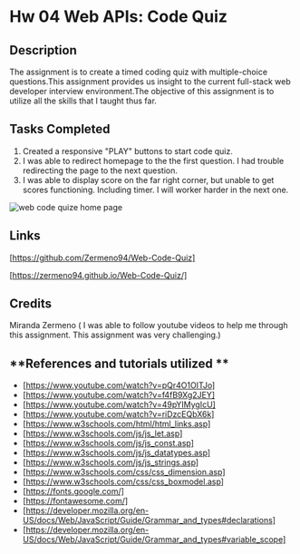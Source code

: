 # Hw 04 Web APIs: Code Quiz

##  **Description**
The assignment is to create a timed coding quiz with multiple-choice questions.This assignment provides us insight to the current full-stack web developer interview environment.The objective of this assignment is to utilize all the skills that I taught thus far.

## **Tasks Completed**

1. Created a responsive "PLAY" buttons to start code quiz. 
2. I was able to redirect homepage to the the first question. I had trouble redirecting the page to the next question. 
3. I was able to display score on the far right corner, but unable to get scores functioning. Including timer. I will worker harder in the next one. 


![web code quize home page ](https://user-images.githubusercontent.com/87839888/132963186-476d513e-d883-4ab2-9b8e-0d9b3279f727.png)


## **Links**

 [https://github.com/Zermeno94/Web-Code-Quiz] 

 [https://zermeno94.github.io/Web-Code-Quiz/]

## **Credits**
Miranda Zermeno ( I was able to follow youtube videos to help me through this assignment. This assignment was very challenging.)


## **References and tutorials utilized **

* [https://www.youtube.com/watch?v=pQr4O1OITJo]
* [https://www.youtube.com/watch?v=f4fB9Xg2JEY]
* [https://www.youtube.com/watch?v=49pYIMygIcU]
* [https://www.youtube.com/watch?v=riDzcEQbX6k]
* [https://www.w3schools.com/html/html_links.asp]
* [https://www.w3schools.com/js/js_let.asp]
* [https://www.w3schools.com/js/js_const.asp]
* [https://www.w3schools.com/js/js_datatypes.asp]
* [https://www.w3schools.com/js/js_strings.asp]
* [https://www.w3schools.com/css/css_dimension.asp]
* [https://www.w3schools.com/css/css_boxmodel.asp]
* [https://fonts.google.com/]
* [https://fontawesome.com/]
* [https://developer.mozilla.org/en-US/docs/Web/JavaScript/Guide/Grammar_and_types#declarations]
* [https://developer.mozilla.org/en-US/docs/Web/JavaScript/Guide/Grammar_and_types#variable_scope]
